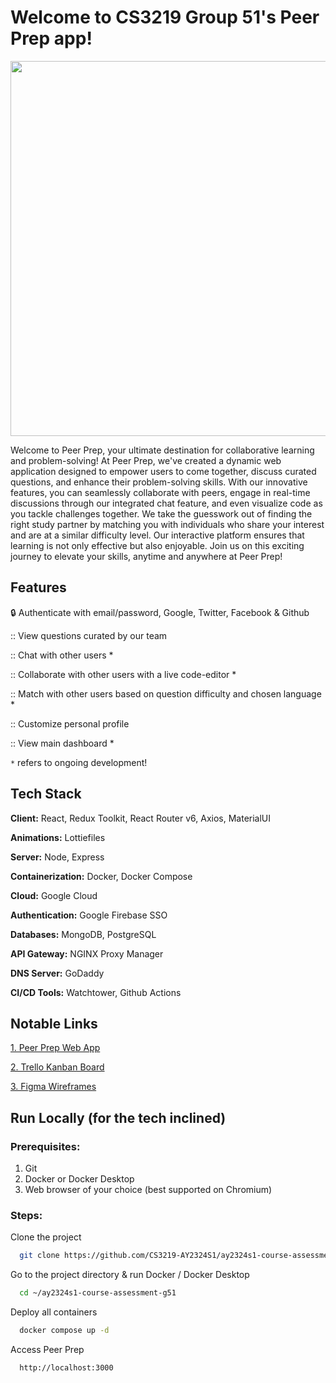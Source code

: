 # Welcome to CS3219 Group 51's Peer Prep app!
<p align="center">
<img src="https://raw.githubusercontent.com/CS3219-AY2324S1/ay2324s1-course-assessment-g51/tree/update-main-readme/images/Peer%20Prep%20Logo.png" align="center" height=auto width="600">
</p>

Welcome to Peer Prep, your ultimate destination for collaborative learning and problem-solving! At Peer Prep, we've created a dynamic web application designed to empower users to come together, discuss curated questions, and enhance their problem-solving skills. With our innovative features, you can seamlessly collaborate with peers, engage in real-time discussions through our integrated chat feature, and even visualize code as you tackle challenges together. We take the guesswork out of finding the right study partner by matching you with individuals who share your interest and are at a similar difficulty level. Our interactive platform ensures that learning is not only effective but also enjoyable. Join us on this exciting journey to elevate your skills, anytime and anywhere at Peer Prep!

## Features

:lock: Authenticate with email/password, Google, Twitter, Facebook & Github

:: View questions curated by our team

:: Chat with other users *

:: Collaborate with other users with a live code-editor *

:: Match with other users based on question difficulty and chosen language *

:: Customize personal profile

:: View main dashboard *

`*` refers to ongoing development!

## Tech Stack

**Client:** React, Redux Toolkit, React Router v6, Axios, MaterialUI

**Animations:** Lottiefiles

**Server:** Node, Express

**Containerization:** Docker, Docker Compose

**Cloud:** Google Cloud

**Authentication:** Google Firebase SSO

**Databases:** MongoDB, PostgreSQL

**API Gateway:** NGINX Proxy Manager

**DNS Server:** GoDaddy

**CI/CD Tools:** Watchtower, Github Actions

## Notable Links

[1. Peer Prep Web App](https://app.peerprepgroup51sem1y2023.xyz)

[2. Trello Kanban Board](https://trello.com/b/Cln8WZMI/cs3219-group-51-kanban)

[3. Figma Wireframes](https://www.figma.com/file/KH7a2ZONAF1fZEdaRzTcm1/PeerPrep-Full-Wireframe?type=design&node-id=0%3A1&mode=design&t=siju64nLq9VpRDgM-1)

## Run Locally (for the tech inclined)

### Prerequisites:

1. Git
2. Docker or Docker Desktop
3. Web browser of your choice (best supported on Chromium)

### Steps:
Clone the project

```bash
  git clone https://github.com/CS3219-AY2324S1/ay2324s1-course-assessment-g51.git
```

Go to the project directory & run Docker / Docker Desktop

```bash
  cd ~/ay2324s1-course-assessment-g51
```

Deploy all containers 

```bash
  docker compose up -d
```

Access Peer Prep
```bash
  http://localhost:3000
```
